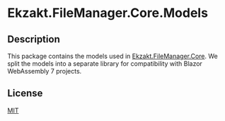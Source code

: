 ﻿# Ekzakt.FileManager.Core.Models

## Description
This package contains the models used in [Ekzakt.FileManager.Core](https://github.com/Ekzakt/Ekzakt.FileManager/tree/master/Ekzakt.FileManager.Core). 
We split the models into a separate library for compatibility with Blazor WebAssembly 7 projects.

## License
[MIT](https://choosealicense.com/licenses/mit/)